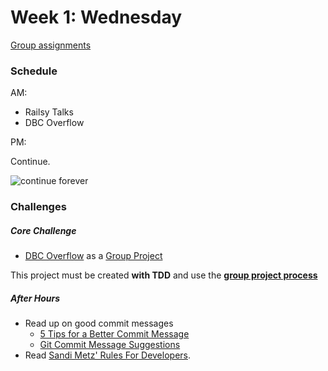 # Week 1: Wednesday

[Group assignments](../../../wiki/groups)

### Schedule

AM:
- Railsy Talks
- DBC Overflow

PM:

Continue.

![continue forever](http://i.imgur.com/lSjkmNj.gif)

### Challenges

##### Core Challenge

- [DBC Overflow](../../../../overflow-challenge) as a [Group Project](../resources/group_project_process.md)

This project must be created **with TDD** and use the **[group
project process](../resources/group_project_process.md)** 

##### After Hours

- Read up on good commit messages
    - [5 Tips for a Better Commit Message](http://robots.thoughtbot.com/5-useful-tips-for-a-better-commit-message)
    - [Git Commit Message Suggestions](http://tbaggery.com/2008/04/19/a-note-about-git-commit-messages.html)
- Read [Sandi Metz' Rules For Developers](http://robots.thoughtbot.com/sandi-metz-rules-for-developers).
